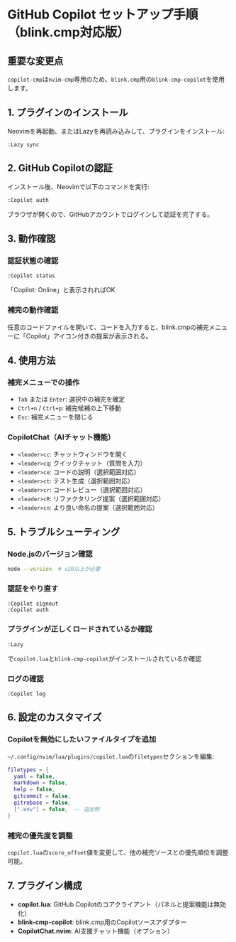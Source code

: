 # GitHub Copilot セットアップ手順（blink.cmp対応版）

## 重要な変更点

`copilot-cmp`は`nvim-cmp`専用のため、`blink.cmp`用の`blink-cmp-copilot`を使用します。

## 1. プラグインのインストール

Neovimを再起動、またはLazyを再読み込みして、プラグインをインストール:

```vim
:Lazy sync
```

## 2. GitHub Copilotの認証

インストール後、Neovimで以下のコマンドを実行:

```vim
:Copilot auth
```

ブラウザが開くので、GitHubアカウントでログインして認証を完了する。

## 3. 動作確認

### 認証状態の確認

```vim
:Copilot status
```

「Copilot: Online」と表示されればOK

### 補完の動作確認

任意のコードファイルを開いて、コードを入力すると、blink.cmpの補完メニューに「Copilot」アイコン付きの提案が表示される。

## 4. 使用方法

### 補完メニューでの操作

- `Tab` または `Enter`: 選択中の補完を確定
- `Ctrl+n` / `Ctrl+p`: 補完候補の上下移動
- `Esc`: 補完メニューを閉じる

### CopilotChat（AIチャット機能）

- `<leader>cc`: チャットウィンドウを開く
- `<leader>cq`: クイックチャット（質問を入力）
- `<leader>ce`: コードの説明（選択範囲対応）
- `<leader>ct`: テスト生成（選択範囲対応）
- `<leader>cr`: コードレビュー（選択範囲対応）
- `<leader>cR`: リファクタリング提案（選択範囲対応）
- `<leader>cn`: より良い命名の提案（選択範囲対応）

## 5. トラブルシューティング

### Node.jsのバージョン確認

```bash
node --version  # v20以上が必要
```

### 認証をやり直す

```vim
:Copilot signout
:Copilot auth
```

### プラグインが正しくロードされているか確認

```vim
:Lazy
```

で`copilot.lua`と`blink-cmp-copilot`がインストールされているか確認

### ログの確認

```vim
:Copilot log
```

## 6. 設定のカスタマイズ

### Copilotを無効にしたいファイルタイプを追加

`~/.config/nvim/lua/plugins/copilot.lua`の`filetypes`セクションを編集:

```lua
filetypes = {
  yaml = false,
  markdown = false,
  help = false,
  gitcommit = false,
  gitrebase = false,
  [".env"] = false,  -- 追加例
}
```

### 補完の優先度を調整

`copilot.lua`の`score_offset`値を変更して、他の補完ソースとの優先順位を調整可能。

## 7. プラグイン構成

- **copilot.lua**: GitHub Copilotのコアクライアント（パネルと提案機能は無効化）
- **blink-cmp-copilot**: blink.cmp用のCopilotソースアダプター
- **CopilotChat.nvim**: AI支援チャット機能（オプション）
